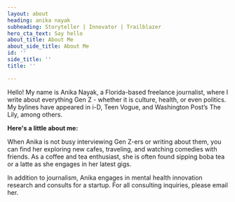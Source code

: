 ```yaml
---
layout: about
heading: anika nayak
subheading: Storyteller | Innovator | Trailblazer
hero_cta_text: Say hello
about_title: About Me
about_side_title: About Me
id: ''
side_title: ''
title: ''

---
```

Hello! My name is Anika Nayak, a Florida-based freelance journalist, where I write about everything Gen Z - whether it is culture, health, or even politics. My bylines have appeared in i-D, Teen Vogue, and Washington Post’s The Lily, among others.

**Here's a little about me:** 

When Anika is not busy interviewing Gen Z-ers or writing about them, you can find her exploring new cafes, traveling, and watching comedies with friends. As a coffee and tea enthusiast, she is often found sipping boba tea or a latte as she engages in her latest gigs. 

In addition to journalism, Anika engages in mental health innovation research and consults for a startup. For all consulting inquiries, please email her. 